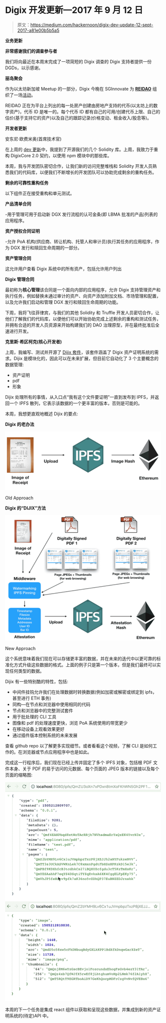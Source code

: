 # Digix 开发更新—2017 年 9 月 12 日

> 原文：<https://medium.com/hackernoon/digix-dev-update-12-sept-2017-a81e00b5b5a5>

**业务更新**

**非常感谢我们的调查参与者**

我们将向最近在本周末完成了一项简短的 Digix 调查的 Digix 支持者提供一份 DGDs，以示感谢。

**丽岛聚会**

作为以太坊新加坡 Meetup 的一部分，Digix 今晚在 SGInnovate 为 [**REIDAO**](http://www.reidao.io/) 组织了一场[活动](https://www.meetup.com/Ethereum-Singapore/events/242273915/)。

REIDAO 正在为平台上列出的每一处房产创建由房地产支持的代币(以太坊上的数字资产)，代币 ID 是唯一的。每个代币 ID 都有自己的可用/创建代币上限、自己的估价(基于支持它的资产)以及自己的跟踪记录(价格变动、租金收入/股息等)。

**开发者更新**

安东尼·欧费米奥(首席技术官)

在上周的 [dev 更新](/@Digix/digix-dev-update-6th-sept-2017-a49a7c7078ba)中，我提到了开源我们的几个 Solidity 库。上周，我致力于重构 DigixCore 2.0 契约，以使用 npm 模块中的那些库。

本周，我与开发团队密切合作，让我们新的访问完整堆栈和 Solidity 开发人员熟悉我们的代码库，以便我们不断增长的开发团队可以协助完成剩余的重构任务。

**剩余的可靠性重构任务**

以下组件正在接受重构和单元测试。

**产品清单合同**

-用于管理可用于启动新 DGX 发行流程的认可金条(即 LBMA 批准的产品)列表的应用程序。

**资产授权合同证明**

-允许 PoA 机构(供应商、转让机构、托管人和审计员)执行其任务的应用程序，作为 DGX 发行和赎回生命周期的一部分。

**资产管理合同**

这允许用户查看 Digix 系统中的所有资产，包括允许用户列出

**Digix 管理合同**

最初称为**核心管理**该合同是一个面向内部的应用程序，允许 Digix 支持管理资产和执行任务，例如替换未通过审计的资产、向资产添加附加文档、市场管理和配置，以及允许我们启动和管理 DGX 发行和赎回生命周期的功能。

下周，我将飞往菲律宾，与我们的其他 Solidity 和 Truffle 开发人员密切合作，让他们了解我们的代码库，以便他们可以开始协助完成上述剩余的重构和测试任务，并拥有合适的开发人员资源来开始构建我们的 DAO 治理原型，并在最终批准后全速进行开发。

**克里斯·希区柯克(核心开发者)**

上周，我编写、测试并开源了 [Dijix 套件](https://github.com/DigixGlobal/dijix)，该套件涵盖了 Digix 资产证明系统的需求。Dijix 是模块化的，因此可以在未来扩展，但目前它自动化了 3 个主要概念的数据管理:

*   资产证明
*   pdf
*   形象

Dijix 处理所有的事情，从入口点“我有这个文件要证明”一直到发布到 IPFS，并返回一个 IPFS 散列，它表示该数据的一个更丰富的版本，否则是可能的。

本周，我想更直观地概述 Dijix 的要点:

**Digix 的老办法**

![](img/2d39ec12922331c0efcf83889c360031.png)

Old Approach

**Digix 的“DIJIX”方法**

![](img/33e9bd7158f2442417e7cc8b19e0cea8.png)

New Approach

这个系统意味着我们现在可以存储更丰富的数据，并在未来的迭代中以更可靠的标准化方式升级这些数据的格式。上面的例子只是第一个版本，但是我们最终可以实现任何类型的数据。

Dijix 有一些特别酷的特性，包括:

*   中间件挂钩允许我们在处理数据时转换数据(例如加密或解密或绑定到 ipfs，甚至进行 ETH 事务)
*   同构—在节点和浏览器中使用相同的代码
*   节点和浏览器中的完整测试套件
*   用于批处理的 CLI 工具
*   图像和 pdf 的处理速度更快，浏览 PoA 系统使用的带宽更少
*   在移动设备上观看效果更好
*   通过插件版本控制系统的未来发展

查看 github repo 以了解更多实现细节。或者看看这个视频，了解 CLI 是如何工作的。在浏览器或节点应用程序中也是如此。

完成这一行程序后，我们现在已经上传并固定了多个 IPFS 对象，包括根 PDF 文件本身、关于 PDF 的易于访问的元数据、每个页面的 JPEG 版本的链接以及每个页面的缩略图:

![](img/6150b654188d8719d14fa20d5712e9dd.png)![](img/0b0293ba178bcac0b7dcf337f4c12d66.png)

本周的下一个任务是集成 react 组件以获取和呈现这些数据，并集成到新的资产证明系统的(待定)API 中。